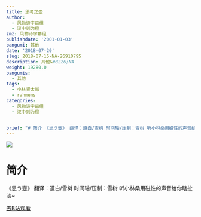 ```yaml
---
title: 思考之壶
author:
  - 风物诗字幕组
  - 汉中则为橙
zmz: 风物诗字幕组
publishdate: '2001-01-03'
bangumi: 其他
date: '2018-07-20'
slug: 2018-07-15-NA-26910795
description: 其他&#8226;NA
weight: 19280.0
bangumis:
  - 其他
tags:
  - 小林贤太郎
  - rahmens
categories:
  - 风物诗字幕组
  - 汉中则为橙


brief: "# 简介 《思う壺》 翻译：道白/雪树 时间轴/压制：雪树 听小林桑用磁性的声音给你瞎扯淡~"
---
```

![](https://i.imgur.com/FDn3MIW.jpg)
# 简介  
《思う壺》
翻译：道白/雪树 时间轴/压制：雪树
听小林桑用磁性的声音给你瞎扯淡~  

[去B站观看](https://www.bilibili.com/video/av26910795/)
 
